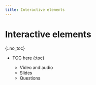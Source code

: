 ```yaml
---
title: Interactive elements
---
```


# Interactive elements
{:.no_toc}

* TOC here
{:toc}

    -   Video and audio
    -   Slides
    -   Questions
